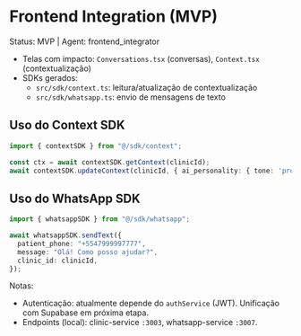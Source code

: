 # Frontend Integration (MVP)

Status: MVP | Agent: frontend_integrator

- Telas com impacto: `Conversations.tsx` (conversas), `Context.tsx` (contextualização)
- SDKs gerados:
  - `src/sdk/context.ts`: leitura/atualização de contextualização
  - `src/sdk/whatsapp.ts`: envio de mensagens de texto

## Uso do Context SDK
```ts
import { contextSDK } from "@/sdk/context";

const ctx = await contextSDK.getContext(clinicId);
await contextSDK.updateContext(clinicId, { ai_personality: { tone: 'professional', language: 'pt-BR', empathy_level: 'high', formality_level: 'medium' } });
```

## Uso do WhatsApp SDK
```ts
import { whatsappSDK } from "@/sdk/whatsapp";

await whatsappSDK.sendText({
  patient_phone: "+5547999997777",
  message: "Olá! Como posso ajudar?",
  clinic_id: clinicId,
});
```

Notas:
- Autenticação: atualmente depende do `authService` (JWT). Unificação com Supabase em próxima etapa.
- Endpoints (local): clinic-service `:3003`, whatsapp-service `:3007`.